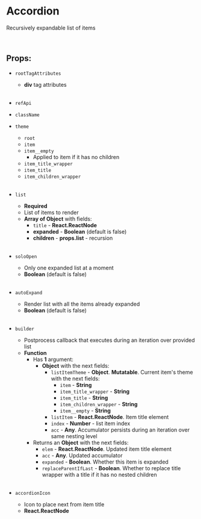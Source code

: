 # Accordion

Recursively expandable list of items<br />

<br />

## Props:

- `rootTagAttributes`
    - **div** tag attributes<br /><br />

- `refApi`

- `className`

- `theme`
    - `root`
    - `item`
    - `item__empty`
        - Applied to item if it has no children
    - `item_title_wrapper`
    - `item_title`
    - `item_children_wrapper`<br /><br />

- `list`
    - **Required**
    - List of items to render
    - **Array of Object** with fields:
        - `title` - **React.ReactNode**
        - **expanded** - **Boolean** (default is false) 
        - **children** - **props.list** - recursion<br /><br />

- `soloOpen`
    - Only one expanded list at a moment
    - **Boolean** (default is false)<br /><br />

- `autoExpand`
    - Render list with all the items already expanded
    - **Boolean** (default is false)<br /><br />

- `builder`
    - Postprocess callback that executes during an iteration over provided list
    - **Function**
        - Has **1** argument:
            - **Object** with the next fields:
                - `listItemTheme` - **Object**. **Mutatable**. Current item's theme with the next fields:
                    - `item` - **String**
                    - `item_title_wrapper` - **String**
                    - `item_title` - **String**
                    - `item_children_wrapper` - **String**
                    - `item__empty` - **String**
                - `listItem` - **React.ReactNode**. Item title element
                - `index` - **Number** - list item index
                - `acc` - **Any**. Accumulator persists during an iteration over same nesting level
        - Returns an **Object** with the next fields:
            - `elem` - **React.ReactNode**. Updated item title element
            - `acc` - **Any**. Updated accumulator
            - `expanded` - **Boolean**. Whether this item is expanded
            - `replaceParentIfLast` - **Boolean**. Whether to replace title wrapper with a title if it has no nested children<br /><br />

- `accordionIcon`
    - Icon to place next from item title
    - **React.ReactNode**